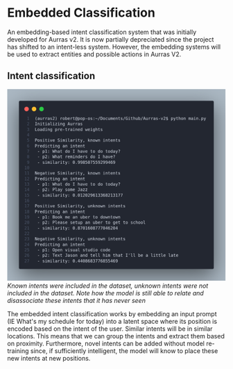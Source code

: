 # Embedded Classification
An embedding-based intent classification system that was initially developed for Aurras v2.  It is now partially depreciated since the project has shifted to an intent-less system.  However, the embedding systems will be used to extract entities and possible actions in Aurras V2.

## Intent classification
![Sample image](https://github.com/Robert-MacWha/Embedded-Intent-Classification/blob/main/sample.png)
_Known intents were included in the dataset, unknown intents were not included in the dataset.  Note how the model is still able to relate and disassociate these intents that it has never seen_

The embedded intent classification works by embedding an input prompt (IE What's my schedule for today) into a latent space where its position is encoded based on the intent of the user.  Similar intents will be in similar locations.  This means that we can group the intents and extract them based on proximity.  Furthermore, novel intents can be added without model re-training since, if sufficiently intelligent, the model will know to place these new intents at new positions.
